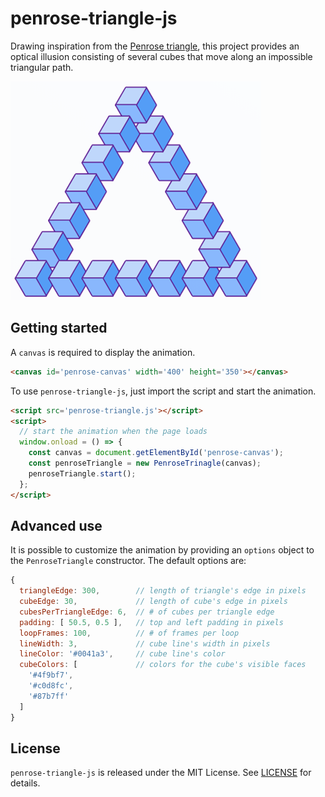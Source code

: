 penrose-triangle-js
===================

Drawing inspiration from the [Penrose triangle](https://en.wikipedia.org/wiki/Penrose_triangle), 
this project provides an optical illusion consisting of several cubes that move along an impossible triangular path.

![Image](penrose-triangle.png)

## Getting started

A `canvas` is required to display the animation.

```html
<canvas id='penrose-canvas' width='400' height='350'></canvas>
```

To use `penrose-triangle-js`, just import the script and start the animation.

```html
<script src='penrose-triangle.js'></script>
<script>
  // start the animation when the page loads
  window.onload = () => {
    const canvas = document.getElementById('penrose-canvas');
    const penroseTriangle = new PenroseTrinagle(canvas);
    penroseTriangle.start();
  };
</script>
```

## Advanced use

It is possible to customize the animation by providing an `options` object to the `PenroseTriangle` constructor. 
The default options are:

```javascript
{
  triangleEdge: 300,        // length of triangle's edge in pixels
  cubeEdge: 30,             // length of cube's edge in pixels
  cubesPerTriangleEdge: 6,  // # of cubes per triangle edge
  padding: [ 50.5, 0.5 ],   // top and left padding in pixels
  loopFrames: 100,          // # of frames per loop
  lineWidth: 3,             // cube line's width in pixels
  lineColor: '#0041a3',     // cube line's color
  cubeColors: [             // colors for the cube's visible faces
    '#4f9bf7', 
    '#c0d8fc', 
    '#87b7ff' 
  ]
}
```

## License

`penrose-triangle-js` is released under the MIT License. See [LICENSE](LICENSE) for details.